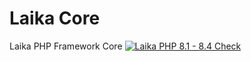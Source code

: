 # Laika Core
Laika PHP Framework Core
[![Laika PHP 8.1 - 8.4 Check](https://github.com/cb-master/laika-core/actions/workflows/actions.yml/badge.svg)](https://github.com/cb-master/laika-core/actions/workflows/actions.yml)
